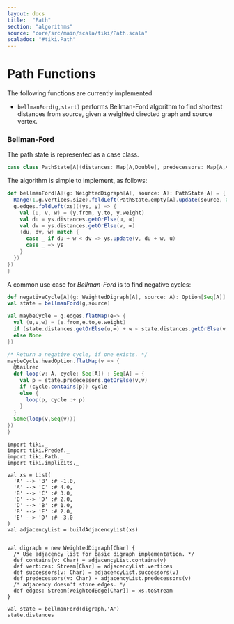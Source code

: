 ```yaml
---
layout: docs 
title:  "Path"
section: "algorithms"
source: "core/src/main/scala/tiki/Path.scala"
scaladoc: "#tiki.Path"
---
```

# Path Functions

The following functions are currently implemented

-  `bellmanFord(g,start)` performs Bellman-Ford algorithm to find shortest distances from source,
given a weighted directed graph and source vertex.

### Bellman-Ford

The path state is represented as a case class.
```scala
case class PathState[A](distances: Map[A,Double], predecessors: Map[A,A])
```

The algorithm is simple to implement, as follows:
```scala
def bellmanFord[A](g: WeightedDigraph[A], source: A): PathState[A] = {
  Range(1,g.vertices.size).foldLeft(PathState.empty[A].update(source, 0))((xs, x) => {
  g.edges.foldLeft(xs)((ys, y) => {
    val (u, v, w) = (y.from, y.to, y.weight)
    val du = ys.distances.getOrElse(u, ∞)
    val dv = ys.distances.getOrElse(v, ∞)
    (du, dv, w) match {
      case _ if du + w < dv => ys.update(v, du + w, u)
      case _ => ys
    }
  })
})
}
```

A common use case for _Bellman-Ford_ is to find negative cycles:

```scala
def negativeCycle[A](g: WeightedDigraph[A], source: A): Option[Seq[A]] = {
val state = bellmanFord(g,source)

val maybeCycle = g.edges.flatMap(e=> {
  val (u,v,w) = (e.from,e.to,e.weight)
  if (state.distances.getOrElse(u,∞) + w < state.distances.getOrElse(v,⧞)) Some(v)
  else None
})

/* Return a negative cycle, if one exists. */
maybeCycle.headOption.flatMap(v => {
  @tailrec
  def loop(v: A, cycle: Seq[A]) : Seq[A] = {
    val p = state.predecessors.getOrElse(v,v)
    if (cycle.contains(p)) cycle
    else {
      loop(p, cycle :+ p)
    }
  }
  Some(loop(v,Seq(v)))
})
}
```

```tut
import tiki._
import tiki.Predef._
import tiki.Path._
import tiki.implicits._

val xs = List(
  'A' --> 'B' :# -1.0,
  'A' --> 'C' :# 4.0,
  'B' --> 'C' :# 3.0,
  'B' --> 'D' :# 2.0,
  'D' --> 'B' :# 1.0,
  'B' --> 'E' :# 2.0,
  'E' --> 'D' :# -3.0
)
val adjacencyList = buildAdjacencyList(xs)


val digraph = new WeightedDigraph[Char] {
  /* Use adjacency list for basic digraph implementation. */
  def contains(v: Char) = adjacencyList.contains(v)
  def vertices: Stream[Char] = adjacencyList.vertices
  def successors(v: Char) = adjacencyList.successors(v)
  def predecessors(v: Char) = adjacencyList.predecessors(v)
  /* adjacency doesn't store edges. */
  def edges: Stream[WeightedEdge[Char]] = xs.toStream
}

val state = bellmanFord(digraph,'A')
state.distances
```